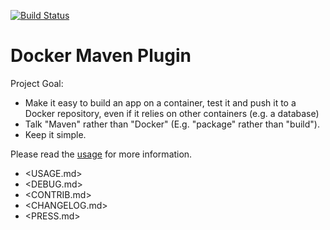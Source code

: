 [![Build Status](https://travis-ci.org/alexec/docker-maven-plugin.svg?branch=master)](https://travis-ci.org/alexec/docker-maven-plugin)

Docker Maven Plugin
===
Project Goal:

* Make it easy to build an app on a container, test it and push it to a Docker repository, even if it relies on other containers (e.g. a database)
* Talk "Maven" rather than "Docker" (E.g. "package" rather than "build").
* Keep it simple.

Please read the [usage](USAGE.md) for more information.

* <USAGE.md>
* <DEBUG.md>
* <CONTRIB.md>
* <CHANGELOG.md>
* <PRESS.md>